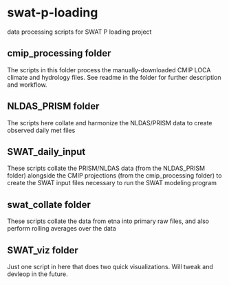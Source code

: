 # swat-p-loading
data processing scripts for SWAT P loading project


## cmip_processing folder
The scripts in this folder process the manually-downloaded CMIP LOCA climate and hydrology files. See readme in the folder for further description and workflow.

## NLDAS_PRISM folder
The scripts here collate and harmonize the NLDAS/PRISM data to create observed daily met files

## SWAT_daily_input
These scripts collate the PRISM/NLDAS data (from the NLDAS_PRISM folder) alongside the CMIP projections (from the cmip_processing folder) to create the SWAT input files necessary to run the SWAT modeling program

## swat_collate folder
These scripts collate the data from etna into primary raw files, and also perform rolling averages over the data

## SWAT_viz folder
Just one script in here that does two quick visualizations. Will tweak and devleop in the future.
